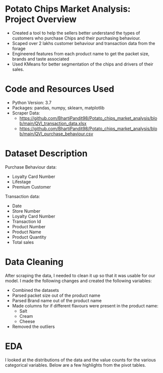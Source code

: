 # Potato Chips Market Analysis: Project Overview
- Created a tool to help the sellers better understand the types of customers who purchase Chips and their purchasing behaviour.
- Scaped over 2 lakhs customer behaviour and transaction data from the forage
- Engineered features from each product name to get the packet size, brands and taste associated
- Used KMeans for better segmentation of the chips and drivers of their sales.

# Code and Resources Used
- Python Version: 3.7
- Packages: pandas, numpy, sklearn, matplotlib
- Scraper Data:
    - https://github.com/BhartiPandit98/Potato_chips_market_analysis/blob/main/QVI_transaction_data.xlsx
    - https://github.com/BhartiPandit98/Potato_chips_market_analysis/blob/main/QVI_purchase_behaviour.csv
    
# Dataset Description
Purchase Behaviour data:
  - Loyalty Card Number
  - Lifestage
  - Premium Customer
  
Transaction data:
  - Date
  - Store Number
  - Loyalty Card Number
  - Transaction Id
  - Product Number
  - Product Name
  - Product Quantity
  - Total sales
  
# Data Cleaning
After scraping the data, I needed to clean it up so that it was usable for our model. I made the following changes and created the following variables:
- Combined the datasets
- Parsed packet size out of the product name
- Parsed Brand name out of the product name
- Made columns for if different flavours were present in the product name:
    - Salt
    - Cream
    - Cheese
- Removed the outliers

# EDA
I looked at the distributions of the data and the value counts for the various categorical variables. Below are a few highlights from the pivot tables.

